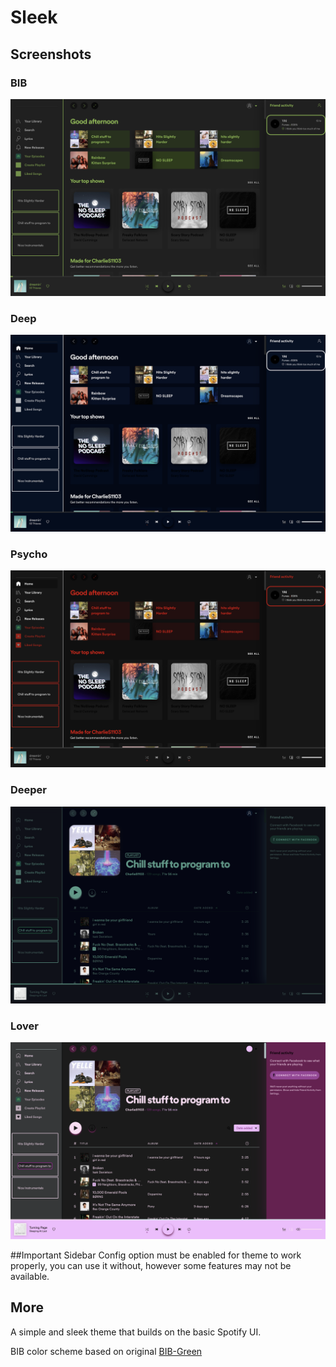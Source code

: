 # Sleek

## Screenshots

### BIB
![BIB Screenshot](bib.png)

### Deep
![Deep Screenshot](deep.png)

### Psycho
![Psycho Screenshot](psycho.png)

### Deeper
![Deeper Screenshot](deeper.png)

### Lover
![Lover Screenshot](lover.png)


##Important
Sidebar Config option must be enabled for theme to work properly, you can use it without, however some features may not be available.


## More



A simple and sleek theme that builds on the basic Spotify UI.

BIB color scheme based on original [BIB-Green](https://github.com/morpheusthewhite/spicetify-themes/tree/master/BIB-Green) 
